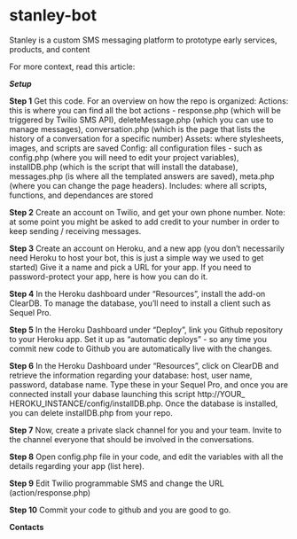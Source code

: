 # stanley-bot
Stanley is a custom SMS messaging platform to prototype early services, products, and content

For more context, read this article: 



***Setup***

**Step 1**
Get this code. For an overview on how the repo is organized:
Actions: this is where you can find all the bot actions - response.php (which will be triggered by Twilio SMS API), deleteMessage.php (which you can use to manage messages), conversation.php (which is the page that lists the history of a conversation for a specific number)
Assets: where stylesheets, images, and scripts are saved
Config: all configuration files - such as config.php (where you will need to edit your project variables), installDB.php (which is the script that will install the database), messages.php (is where all the templated answers are saved), meta.php (where you can change the page headers).
Includes: where all scripts, functions, and dependances are stored


**Step 2**
Create an account on Twilio, and get your own phone number. Note: at some point you might be asked to add credit to your number in order to keep sending / receiving messages.

**Step 3**
Create an account on Heroku, and a new app (you don’t necessarily need Heroku to host your bot, this is just a simple way we used to get started) Give it a name and pick a URL for your app. If you need to password-protect your app, here is how you can do it.

**Step 4**
In the Heroku dashboard under “Resources”, install the add-on ClearDB. To manage the database, you’ll need to install a client such as Sequel Pro.

**Step 5**
In the Heroku Dashboard under “Deploy”, link you Github repository to your Heroku app. Set it up as “automatic deploys” - so any time you commit new code to Github you are automatically live with the changes.

**Step 6**
In the Heroku Dashboard under “Resources”, click on ClearDB and retrieve the information regarding your database: host, user name, password, database name. Type these in your Sequel Pro, and once you are connected install your dabase launching this script http://YOUR_ HEROKU_INSTANCE/config/installDB.php. Once the database is installed, you can delete installDB.php from your repo.

**Step 7**
Now, create a private slack channel for you and your team. Invite to the channel everyone that should be involved in the conversations. 

**Step 8**
Open config.php file in your code, and edit the variables with all the details regarding your app (list here).

**Step 9**
Edit Twilio programmable SMS and change the URL (action/response.php)

**Step 10**
Commit your code to github and you are good to go.



**Contacts**